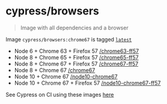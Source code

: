 # cypress/browsers

> Image with all dependencies and a browser

Image `cypress/browsers:chrome67` is tagged [`latest`](https://hub.docker.com/r/cypress/browsers/tags/)

- Node 6 + Chrome 63 + Firefox 57 [/chrome63-ff57](chrome63-ff57)
- Node 8 + Chrome 65 + Firefox 57 [/chrome65-ff57](chrome65-ff57)
- Node 8 + Chrome 67 + Firefox 57 [/chrome67-ff57](chrome67-ff57)
- Node 8 + Chrome 67 [/chrome67](chrome67)
- Node 10 + Chrome 67 [/node10-chrome67](node10-chrome67)
- Node 10 + Chrome 67 + Firefox 57 [/node10-chrome67-ff57](node10-chrome67-ff57)

See Cypress on CI using these images [here](https://on.cypress.io/docker)
